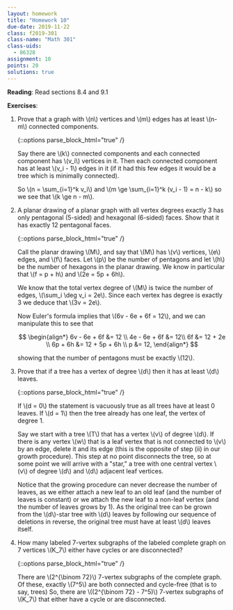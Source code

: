 ```yaml
---
layout: homework
title: "Homework 10"
due-date: 2019-11-22
class: f2019-301
class-name: "Math 301"
class-uids: 
  - 86328
assignment: 10
points: 20
solutions: true
---
```


**Reading**: Read sections 8.4 and 9.1

**Exercises**:

1.  Prove that a graph with \\(n\\) vertices and \\(m\\) edges has at least
    \\(n-m\\) connected components.
    
    {::options parse_block_html="true" /}
    
    <div class="solution collapse">
    
    Say there are \\(k\\) connected components and each connected component has
    \\(v_i\\) vertices in it. Then each connected component has at least
    \\(v_i - 1\\) edges in it (if it had this few edges it would be a tree which
    is minimally connected).
    
    So \\(n = \sum_{i=1}^k v_i\\) and \\(m \ge \sum_{i=1}^k (v_i - 1) = n - k\\)
    so we see that \\(k \ge n - m\\).
    
    </div>

2.  A planar drawing of a planar graph with all vertex degrees exactly 3 has
    only pentagonal (5-sided) and hexagonal (6-sided) faces. Show that it has
    exactly 12 pentagonal faces.
    
    {::options parse_block_html="true" /}
    
    <div class="solution collapse">
    
    Call the planar drawing \\(M\\), and say that \\(M\\) has \\(v\\) vertices,
    \\(e\\) edges, and \\(f\\) faces. Let \\(p\\) be the number of pentagons and
    let \\(h\\) be the number of hexagons in the planar drawing. We know in
    particular that \\(f = p + h\\) and \\(2e = 5p + 6h\\).
    
    We know that the total vertex degree of \\(M\\) is twice the number of
    edges, \\(\sum_i \deg v_i = 2e\\). Since each vertex has degree is exactly 3
    we deduce that \\(3v = 2e\\).
    
    Now Euler's formula implies that \\(6v - 6e + 6f = 12\\), and we can
    manipulate this to see that
    
    $$
    \begin{align*}
    6v - 6e + 6f &= 12 \\
    4e - 6e + 6f &= 12\\
    6f &= 12 + 2e \\
    6p + 6h &= 12 + 5p + 6h \\
    p &= 12,
    \end{align*}
    $$
    
    showing that the number of pentagons must be exactly \\(12\\).
    
    </div>

3.  Prove that if a tree has a vertex of degree \\(d\\) then it has at least
    \\(d\\) leaves.
    
    {::options parse_block_html="true" /}
    
    <div class="solution collapse">
    
    If \\(d = 0\\) the statement is vacuously true as all trees have at least 0
    leaves. If \\(d = 1\\) then the tree already has one leaf, the vertex of
    degree 1.
    
    Say we start with a tree \\(T\\) that has a vertex \\(v\\) of degree
    \\(d\\). If there is any vertex \\(w\\) that is a leaf vertex that is not
    connected to \\(v\\) by an edge, delete it and its edge (this is the
    opposite of step (ii) in our growth procedure). This step at no point
    disconnects the tree, so at some point we will arrive with a "star," a tree
    with one central vertex \\(v\\) of degree \\(d\\) and \\(d\\) adjacent leaf
    vertices.
    
    Notice that the growing procedure can never decrease the number of leaves,
    as we either attach a new leaf to an old leaf (and the number of leaves is
    constant) or we attach the new leaf to a non-leaf vertex (and the number of
    leaves grows by 1). As the original tree can be grown from the \\(d\\)-star
    tree with \\(d\\) leaves by following our sequence of deletions in reverse,
    the original tree must have at least \\(d\\) leaves itself.
    
    <div>

4.  How many labeled 7-vertex subgraphs of the labeled complete graph on 7
    vertices \\(K_7\\) either have cycles or are disconnected?
    
    {::options parse_block_html="true" /}
    
    <div class="solution collapse">

    There are \\(2^{\binom 72}\\) 7-vertex subgraphs of the complete graph. Of
    these, exactly \\(7^5\\) are both connected and cycle-free (that is to say,
    trees) So, there are \\((2^{\binom 72} - 7^5)\\) 7-vertex subgraphs of
    \\(K_7\\) that either have a cycle or are disconnected.

    </div>
